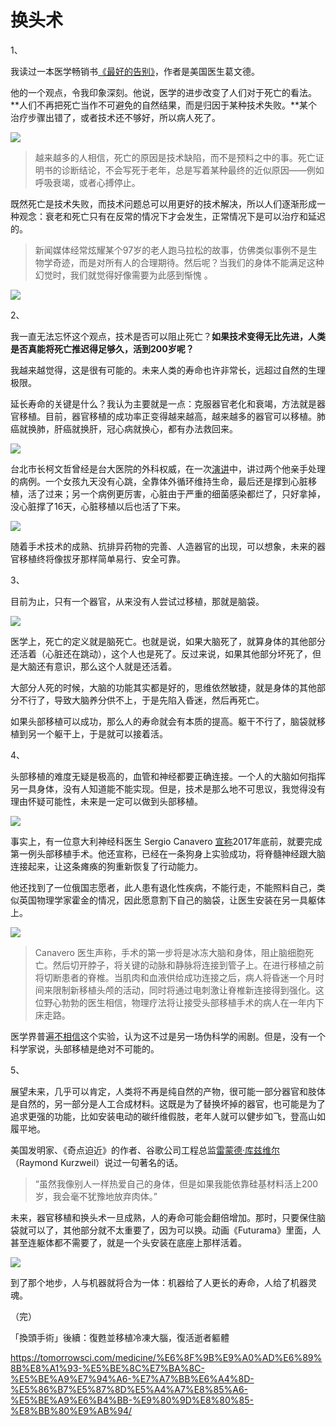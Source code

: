 # 换头术

1、

我读过一本医学畅销书[《最好的告别》](http://www.ruanyifeng.com/blog/2016/03/death.html)，作者是美国医生葛文德。

他的一个观点，令我印象深刻。他说，医学的进步改变了人们对于死亡的看法。**人们不再把死亡当作不可避免的自然结果，而是归因于某种技术失败。**某个治疗步骤出错了，或者技术还不够好，所以病人死了。

![](http://www.ruanyifeng.com/blogimg/asset/2017/bg2017101201.jpg)

> 越来越多的人相信，死亡的原因是技术缺陷，而不是预料之中的事。死亡证明书的诊断结论，不会写死于老年，总是写着某种最终的近似原因——例如呼吸衰竭，或者心搏停止。

既然死亡是技术失败，而技术问题总可以用更好的技术解决，所以人们逐渐形成一种观念：衰老和死亡只有在反常的情况下才会发生，正常情况下是可以治疗和延迟的。

> 新闻媒体经常炫耀某个97岁的老人跑马拉松的故事，仿佛类似事例不是生物学奇迹，而是对所有人的合理期待。然后呢？当我们的身体不能满足这种幻觉时，我们就觉得好像需要为此感到惭愧 。

![](http://www.ruanyifeng.com/blogimg/asset/2017/bg2017101202.jpg)

2、

我一直无法忘怀这个观点，技术是否可以阻止死亡？**如果技术变得无比先进，人类是否真能将死亡推迟得足够久，活到200岁呢？**

我越来越觉得，这是很有可能的。未来人类的寿命也许非常长，远超过自然的生理极限。

延长寿命的关键是什么？我认为主要就是一点：克服器官老化和衰竭，方法就是器官移植。目前，器官移植的成功率正变得越来越高，越来越多的器官可以移植。肺癌就换肺，肝癌就换肝，冠心病就换心，都有办法救回来。

![](http://image.beekka.com/blog/201311/bg2013110412.jpg)

台北市长柯文哲曾经是台大医院的外科权威，在一次[演讲](http://www.ruanyifeng.com/blog/2013/11/ko_wen-je.html)中，讲过两个他亲手处理的病例。一个女孩九天没有心跳，全靠体外循环维持生命，最后还是撑到心脏移植，活了过来；另一个病例更厉害，心脏由于严重的细菌感染都烂了，只好拿掉，没心脏撑了16天，心脏移植以后也活了下来。

![](http://image.beekka.com/blog/201311/bg2013110409.jpg)

随着手术技术的成熟、抗排异药物的完善、人造器官的出现，可以想象，未来的器官移植终将像拔牙那样简单易行、安全可靠。

3、

目前为止，只有一个器官，从来没有人尝试过移植，那就是脑袋。

![](http://www.ruanyifeng.com/blogimg/asset/2017/bg2017101203.jpg)

医学上，死亡的定义就是脑死亡。也就是说，如果大脑死了，就算身体的其他部分还活着（心脏还在跳动），这个人也是死了。反过来说，如果其他部分坏死了，但是大脑还有意识，那么这个人就是还活着。

大部分人死的时候，大脑的功能其实都是好的，思维依然敏捷，就是身体的其他部分不行了，导致大脑养分供不上，于是先陷入昏迷，然后再死亡。

如果头部移植可以成功，那么人的寿命就会有本质的提高。躯干不行了，脑袋就移植到另一个躯干上，于是就可以接着活。

4、

头部移植的难度无疑是极高的，血管和神经都要正确连接。一个人的大脑如何指挥另一具身体，没有人知道能不能实现。但是，技术是那么地不可思议，我觉得没有理由怀疑可能性，未来是一定可以做到头部移植。

![](http://www.ruanyifeng.com/blogimg/asset/2017/bg2017101204.jpg)

事实上，有一位意大利神经科医生 Sergio Canavero [宣称](http://www.sohu.com/a/194647074_114760)2017年底前，就要完成第一例头部移植手术。他还宣称，已经在一条狗身上实验成功，将脊髓神经跟大脑连接起来，让这条瘫痪的狗重新恢复了行动能力。

他还找到了一位俄国志愿者，此人患有退化性疾病，不能行走，不能照料自己，类似英国物理学家霍金的情况，因此愿意割下自己的脑袋，让医生安装在另一具躯体上。

![](http://www.ruanyifeng.com/blogimg/asset/2017/bg2017101205.jpg)

> Canavero 医生声称，手术的第一步将是冰冻大脑和身体，阻止脑细胞死亡。然后切开脖子，将关键的动脉和静脉将连接到管子上。在进行移植之前将切断患者的脊椎。当肌肉和血液供给成功连接之后，病人将昏迷一个月时间来限制新移植头颅的活动，同时将通过电刺激让脊椎新连接得到强化。这位野心勃勃的医生相信，物理疗法将让接受头部移植手术的病人在一年内下床走路。

医学界普遍[不相信](http://www.sohu.com/a/137293169_354973)这个实验，认为这不过是另一场伪科学的闹剧。但是，没有一个科学家说，头部移植是绝对不可能的。

5、

展望未来，几乎可以肯定，人类将不再是纯自然的产物，很可能一部分器官和肢体是自然的，另一部分是人工合成材料。这既是为了替换坏掉的器官，也可能是为了追求更强的功能，比如安装电动的碳纤维假肢，老年人就可以健步如飞，登高山如履平地。

美国发明家、《奇点迫近》的作者、谷歌公司工程总监[雷蒙德·库兹维尔](https://zh.wikipedia.org/wiki/%E9%9B%B7%E8%92%99%E5%BE%B7%C2%B7%E5%BA%93%E8%8C%A8%E9%AD%8F%E5%B0%94)（Raymond Kurzweil）说过一句著名的话。

> “虽然我像别人一样热爱自己的身体，但是如果我能依靠硅基材料活上200岁，我会毫不犹豫地放弃肉体。”

未来，器官移植和换头术一旦成熟，人的寿命可能会翻倍增加。那时，只要保住脑袋就可以了，其他部分就不太重要了，因为可以换。动画《Futurama》里面，人甚至连躯体都不需要了，就是一个头安装在底座上那样活着。

![](http://www.ruanyifeng.com/blogimg/asset/2017/bg2017101206.jpg)

到了那个地步，人与机器就将合为一体：机器给了人更长的寿命，人给了机器灵魂。

（完）

「換頭手術」後續：復甦並移植冷凍大腦，復活逝者軀體

https://tomorrowsci.com/medicine/%E6%8F%9B%E9%A0%AD%E6%89%8B%E8%A1%93-%E5%BE%8C%E7%BA%8C-%E5%BE%A9%E7%94%A6-%E7%A7%BB%E6%A4%8D-%E5%86%B7%E5%87%8D%E5%A4%A7%E8%85%A6-%E5%BE%A9%E6%B4%BB-%E9%80%9D%E8%80%85-%E8%BB%80%E9%AB%94/

